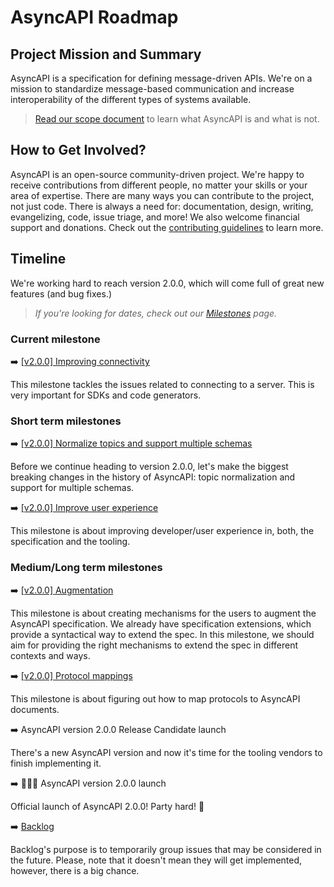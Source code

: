 # AsyncAPI Roadmap

## Project Mission and Summary
AsyncAPI is a specification for defining message-driven APIs. We're on a mission to standardize message-based communication and increase interoperability of the different types of systems available.

> [Read our scope document](./SCOPE.md) to learn what AsyncAPI is and what is not.

## How to Get Involved?
AsyncAPI is an open-source community-driven project. We're happy to receive contributions from different people, no matter your skills or your area of expertise. There are many ways you can contribute to the project, not just code. There is always a need for: documentation, design, writing, evangelizing, code, issue triage, and more! We also welcome financial support and donations. Check out the [contributing guidelines](./CONTRIBUTING.md) to learn more.

## Timeline

We're working hard to reach version 2.0.0, which will come full of great new features (and bug fixes.)

> *If you're looking for dates, check out our [Milestones](https://github.com/asyncapi/asyncapi/milestones?direction=asc&sort=due_date) page.*

### Current milestone

:arrow_right: [[v2.0.0] Improving connectivity](https://github.com/asyncapi/asyncapi/milestone/1)

This milestone tackles the issues related to connecting to a server. This is very important for SDKs and code generators.

### Short term milestones

:arrow_right: [[v2.0.0] Normalize topics and support multiple schemas](https://github.com/asyncapi/asyncapi/milestone/3)

Before we continue heading to version 2.0.0, let's make the biggest breaking changes in the history of AsyncAPI: topic normalization and support for multiple schemas.

:arrow_right: [[v2.0.0] Improve user experience](https://github.com/asyncapi/asyncapi/milestone/4)

This milestone is about improving developer/user experience in, both, the specification and the tooling.

### Medium/Long term milestones

:arrow_right: [[v2.0.0] Augmentation](https://github.com/asyncapi/asyncapi/milestone/5)

This milestone is about creating mechanisms for the users to augment the AsyncAPI specification. We already have specification extensions, which provide a syntactical way to extend the spec. In this milestone, we should aim for providing the right mechanisms to extend the spec in different contexts and ways.

:arrow_right: [[v2.0.0] Protocol mappings](https://github.com/asyncapi/asyncapi/milestone/2)

This milestone is about figuring out how to map protocols to AsyncAPI documents.

:arrow_right: AsyncAPI version 2.0.0 Release Candidate launch

There's a new AsyncAPI version and now it's time for the tooling vendors to finish implementing it.

:arrow_right: :tada::tada::tada: AsyncAPI version 2.0.0 launch

Official launch of AsyncAPI 2.0.0! Party hard! :beers:

:arrow_right: [Backlog](https://github.com/asyncapi/asyncapi/projects/4)

Backlog's purpose is to temporarily group issues that may be considered in the future. Please, note that it doesn't mean they will get implemented, however, there is a big chance.
